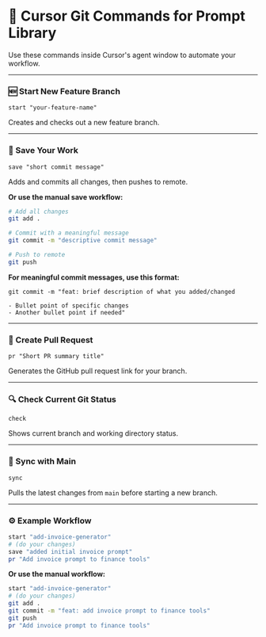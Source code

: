 # 🚀 Cursor Git Commands for Prompt Library

Use these commands inside Cursor's agent window to automate your workflow.

---

### 🆕 Start New Feature Branch
```
start "your-feature-name"
```
Creates and checks out a new feature branch.

---

### 💾 Save Your Work
```
save "short commit message"
```
Adds and commits all changes, then pushes to remote.

**Or use the manual save workflow:**
```bash
# Add all changes
git add .

# Commit with a meaningful message
git commit -m "descriptive commit message"

# Push to remote
git push
```

**For meaningful commit messages, use this format:**
```
git commit -m "feat: brief description of what you added/changed

- Bullet point of specific changes
- Another bullet point if needed"
```

---

### 🔁 Create Pull Request
```
pr "Short PR summary title"
```
Generates the GitHub pull request link for your branch.

---

### 🔍 Check Current Git Status
```
check
```
Shows current branch and working directory status.

---

### 🔄 Sync with Main
```
sync
```
Pulls the latest changes from `main` before starting a new branch.

---

### ⚙️ Example Workflow
```bash
start "add-invoice-generator"
# (do your changes)
save "added initial invoice prompt"
pr "Add invoice prompt to finance tools"
```

**Or use the manual workflow:**
```bash
start "add-invoice-generator"
# (do your changes)
git add .
git commit -m "feat: add invoice prompt to finance tools"
git push
pr "Add invoice prompt to finance tools"
```